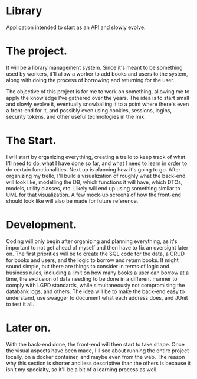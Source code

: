 # Library
Application intended to start as an API and slowly evolve.

# The project.
It will be a library management system. Since it's meant to be something used by workers, it'll allow a worker to add books and users to the system, along with doing the process of borrowing and returning for the user.

The objective of this project is for me to work on something, allowing me to apply the knowledge I've gathered over the years. The idea is to start small and slowly evolve it, eventually snowballing it to a point where there's even a front-end for it, and possibly even using cookies, sessions, logins, security tokens, and other useful technologies in the mix.
# The Start.
I will start by organizing everything, creating a trello to keep track of what I'll need to do, what I have done so far, and what I need to learn in order to do certain functionalities. Next up is planning how it's going to go. After organizing my trello, I'll build a visualization of roughly what the back-end will look like, modelling the DB, which functions it will have, which DTOs, models, utility classes, etc. Likely will end up using something similar to UML for that visualization. A few mock-up screens of how the front-end should look like will also be made for future reference.
# Development.
Coding will only begin after organizing and planning everything, as it's important to not get ahead of myself and then have to fix an oversight later on. The first priorities will be to create the SQL code for the data, a CRUD for books and users, and the logic to borrow and return books. It might sound simple, but there are things to consider in terms of logic and business rules, including a limit on how many books a user can borrow at a time, the exclusion of data needing to be done in a different manner to comply with LGPD standards, while simultaneously not compromising the databank logs, and others. The idea will be to make the back-end easy to understand, use swagger to document what each address does, and JUnit to test it all.
# Later on.
With the back-end done, the front-end will then start to take shape. Once the visual aspects have been made, I'll see about running the entire project locally, on a docker container, and maybe even from the web. The reason why this section is shorter and less descriptive than the others is because it isn't my specialty, so it'll be a bit of a learning process as well.
